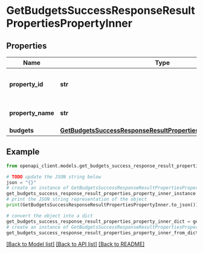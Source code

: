 # GetBudgetsSuccessResponseResultPropertiesPropertyInner


## Properties

Name | Type | Description | Notes
------------ | ------------- | ------------- | -------------
**property_id** | **str** | The unique identifier for the property. | 
**property_name** | **str** | The name of the property. | 
**budgets** | [**GetBudgetsSuccessResponseResultPropertiesPropertyInnerBudgets**](GetBudgetsSuccessResponseResultPropertiesPropertyInnerBudgets.md) |  | 

## Example

```python
from openapi_client.models.get_budgets_success_response_result_properties_property_inner import GetBudgetsSuccessResponseResultPropertiesPropertyInner

# TODO update the JSON string below
json = "{}"
# create an instance of GetBudgetsSuccessResponseResultPropertiesPropertyInner from a JSON string
get_budgets_success_response_result_properties_property_inner_instance = GetBudgetsSuccessResponseResultPropertiesPropertyInner.from_json(json)
# print the JSON string representation of the object
print(GetBudgetsSuccessResponseResultPropertiesPropertyInner.to_json())

# convert the object into a dict
get_budgets_success_response_result_properties_property_inner_dict = get_budgets_success_response_result_properties_property_inner_instance.to_dict()
# create an instance of GetBudgetsSuccessResponseResultPropertiesPropertyInner from a dict
get_budgets_success_response_result_properties_property_inner_from_dict = GetBudgetsSuccessResponseResultPropertiesPropertyInner.from_dict(get_budgets_success_response_result_properties_property_inner_dict)
```
[[Back to Model list]](../README.md#documentation-for-models) [[Back to API list]](../README.md#documentation-for-api-endpoints) [[Back to README]](../README.md)


